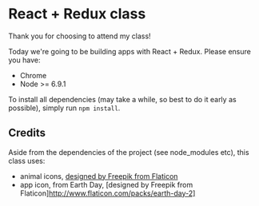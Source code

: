 # React + Redux class

Thank you for choosing to attend my class!

Today we're going to be building apps with React + Redux. Please ensure you have:

- Chrome
- Node >= 6.9.1

To install all dependencies (may take a while, so best to do it early as possible), simply run `npm install`.

## Credits

Aside from the dependencies of the project (see node_modules etc), this class uses:

- animal icons, [designed by Freepik from Flaticon](http://www.flaticon.com/packs/animals-26)
- app icon, from Earth Day, [designed by Freepik from Flaticon]http://www.flaticon.com/packs/earth-day-2]


